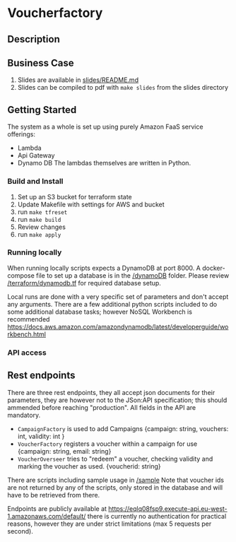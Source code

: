 # Voucherfactory

## Description

## Business Case

1. Slides are available in [slides/README.md](slides/README.md)
2. Slides can be compiled to pdf with `make slides` from  the slides directory

## Getting Started

The system as a whole is set up using purely Amazon FaaS service offerings:
- Lambda
- Api Gateway
- Dynamo DB
The lambdas themselves are written in Python.

### Build and Install

1. Set up an S3 bucket for terraform state
2. Update Makefile with settings for AWS and bucket
3. run `make tfreset`
4. run `make build`
5. Review changes
6. run `make apply`

### Running locally

When running locally scripts expects a DynamoDB at port 8000.
A docker-compose file to set up a database is in the [/dynamoDB](dynamoDB) folder.
Please review [/terraform/dynamodb.tf](terraform/dynamodb.tf) for required database setup.

Local runs are done with a very specific set of parameters and don't accept any arguments.
There are a few additional python scripts included to do some additional database tasks; however NoSQL Workbench is recommended https://docs.aws.amazon.com/amazondynamodb/latest/developerguide/workbench.html

### API access

## Rest endpoints

There are three rest endpoints, they all accept json documents for their parameters, they are however not to the JSon:API specification; this should ammended before reaching "production". All fields in the API are mandatory.
- `CampaignFactory` is used to add Campaigns {campaign: string, vouchers: int, validity: int } 
- `VoucherFactory` registers a voucher  within a campaign for use {campaign: string, email: string}
- `VoucherOverseer` tries to "redeem" a voucher, checking validity and marking the voucher as used. {voucherid: string}

There are scripts including sample usage in [/sample](sample)
Note that voucher ids are not returned by any of the scripts, only stored in the database and   will have to be retrieved from there.

Endpoints are publicly available at https://eqlq08fsp9.execute-api.eu-west-1.amazonaws.com/default/ there is currently no authentication for  practical reasons, however they are under strict limitations (max 5 requests per second). 
